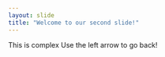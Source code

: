```yaml
---
layout: slide
title: "Welcome to our second slide!"
---
```

This is complex
Use the left arrow to go back!
